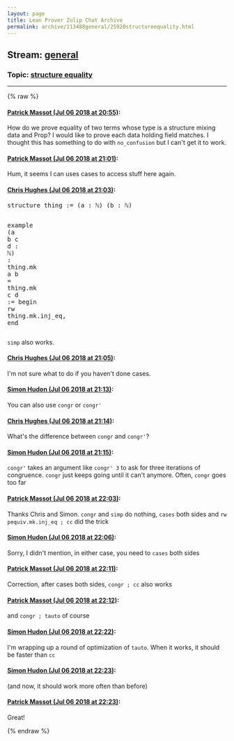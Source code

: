 ```yaml
---
layout: page
title: Lean Prover Zulip Chat Archive 
permalink: archive/113488general/25920structureequality.html
---
```


## Stream: [general](index.html)
### Topic: [structure equality](25920structureequality.html)

---


{% raw %}
#### [ Patrick Massot (Jul 06 2018 at 20:55)](https://leanprover.zulipchat.com/#narrow/stream/113488-general/topic/structure%20equality/near/129218426):
<p>How do we prove equality of two terms whose type is a structure mixing data and Prop? I would like to prove each data holding field matches. I thought this has something to do with <code>no_confusion</code> but I can't get it to work.</p>

#### [ Patrick Massot (Jul 06 2018 at 21:01)](https://leanprover.zulipchat.com/#narrow/stream/113488-general/topic/structure%20equality/near/129218697):
<p>Hum, it seems I can uses cases to access stuff here again.</p>

#### [ Chris Hughes (Jul 06 2018 at 21:03)](https://leanprover.zulipchat.com/#narrow/stream/113488-general/topic/structure%20equality/near/129218843):
<div class="codehilite"><pre><span></span><span class="kn">structure</span> <span class="n">thing</span> <span class="o">:=</span> <span class="o">(</span><span class="n">a</span> <span class="o">:</span> <span class="bp">ℕ</span><span class="o">)</span> <span class="o">(</span><span class="n">b</span> <span class="o">:</span> <span class="bp">ℕ</span><span class="o">)</span>

<span class="kn">example</span> <span class="o">(</span><span class="n">a</span> <span class="n">b</span> <span class="n">c</span> <span class="n">d</span> <span class="o">:</span> <span class="bp">ℕ</span><span class="o">)</span> <span class="o">:</span> <span class="n">thing</span><span class="bp">.</span><span class="n">mk</span> <span class="n">a</span> <span class="n">b</span> <span class="bp">=</span> <span class="n">thing</span><span class="bp">.</span><span class="n">mk</span> <span class="n">c</span> <span class="n">d</span> <span class="o">:=</span>
<span class="k">begin</span>
   <span class="n">rw</span> <span class="n">thing</span><span class="bp">.</span><span class="n">mk</span><span class="bp">.</span><span class="n">inj_eq</span><span class="o">,</span>
<span class="kn">end</span>
</pre></div>


<p><code>simp</code> also works.</p>

#### [ Chris Hughes (Jul 06 2018 at 21:05)](https://leanprover.zulipchat.com/#narrow/stream/113488-general/topic/structure%20equality/near/129218950):
<p>I'm not sure what to do if you haven't done cases.</p>

#### [ Simon Hudon (Jul 06 2018 at 21:13)](https://leanprover.zulipchat.com/#narrow/stream/113488-general/topic/structure%20equality/near/129219284):
<p>You can also use <code>congr</code> or <code>congr'</code></p>

#### [ Chris Hughes (Jul 06 2018 at 21:14)](https://leanprover.zulipchat.com/#narrow/stream/113488-general/topic/structure%20equality/near/129219344):
<p>What's the difference between <code>congr</code> and <code>congr'</code>?</p>

#### [ Simon Hudon (Jul 06 2018 at 21:15)](https://leanprover.zulipchat.com/#narrow/stream/113488-general/topic/structure%20equality/near/129219395):
<p><code>congr'</code> takes an argument like <code>congr' 3</code> to ask for three iterations of congruence. <code>congr</code> just keeps going until it can't anymore. Often, <code>congr</code> goes too far</p>

#### [ Patrick Massot (Jul 06 2018 at 22:03)](https://leanprover.zulipchat.com/#narrow/stream/113488-general/topic/structure%20equality/near/129221654):
<p>Thanks Chris and Simon. <code>congr</code> and <code>simp</code> do nothing, <code>cases</code> both sides and <code>rw pequiv.mk.inj_eq ; cc</code> did the trick</p>

#### [ Simon Hudon (Jul 06 2018 at 22:06)](https://leanprover.zulipchat.com/#narrow/stream/113488-general/topic/structure%20equality/near/129221846):
<p>Sorry, I didn't mention, in either case, you need to <code>cases</code> both sides</p>

#### [ Patrick Massot (Jul 06 2018 at 22:11)](https://leanprover.zulipchat.com/#narrow/stream/113488-general/topic/structure%20equality/near/129222086):
<p>Correction, after cases both sides, <code>congr ; cc</code> also works</p>

#### [ Patrick Massot (Jul 06 2018 at 22:12)](https://leanprover.zulipchat.com/#narrow/stream/113488-general/topic/structure%20equality/near/129222164):
<p>and <code>congr ; tauto</code> of course</p>

#### [ Simon Hudon (Jul 06 2018 at 22:22)](https://leanprover.zulipchat.com/#narrow/stream/113488-general/topic/structure%20equality/near/129222707):
<p>I'm wrapping up a round of optimization of <code>tauto</code>. When it works, it should be faster than <code>cc</code></p>

#### [ Simon Hudon (Jul 06 2018 at 22:23)](https://leanprover.zulipchat.com/#narrow/stream/113488-general/topic/structure%20equality/near/129222733):
<p>(and now, it should work more often than before)</p>

#### [ Patrick Massot (Jul 06 2018 at 22:23)](https://leanprover.zulipchat.com/#narrow/stream/113488-general/topic/structure%20equality/near/129222738):
<p>Great!</p>


{% endraw %}
